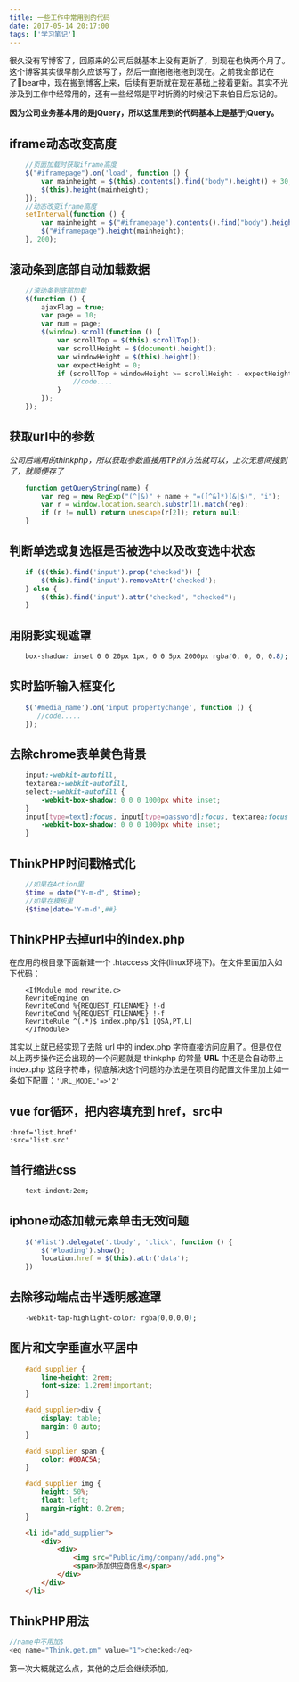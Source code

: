 ```yaml
---
title: 一些工作中常用到的代码
date: 2017-05-14 20:17:00
tags: ['学习笔记']
---
```

很久没有写博客了，回原来的公司后就基本上没有更新了，到现在也快两个月了。这个博客其实很早前久应该写了，然后一直拖拖拖拖到现在。之前我全部记在了bear中，现在搬到博客上来，后续有更新就在现在基础上接着更新。其实不光涉及到工作中经常用的，还有一些经常是平时折腾的时候记下来怕日后忘记的。

**因为公司业务基本用的是jQuery，所以这里用到的代码基本上是基于jQuery。**
## iframe动态改变高度
```javascript
    //页面加载时获取iframe高度
    $("#iframepage").on('load', function () {
        var mainheight = $(this).contents().find("body").height() + 30;
        $(this).height(mainheight);
    });
    //动态改变iframe高度
    setInterval(function () {
        var mainheight = $("#iframepage").contents().find("body").height() + 30;
        $("#iframepage").height(mainheight);
    }, 200);
```
<!-- more -->
## 滚动条到底部自动加载数据
``` javascript
    //滚动条到底部加载
    $(function () {
        ajaxFlag = true;
        var page = 10;
        var num = page;
        $(window).scroll(function () {
            var scrollTop = $(this).scrollTop();                             // 滚动条距离顶部的高度
            var scrollHeight = $(document).height();                          // 当前页面的总高度
            var windowHeight = $(this).height();                              // 当前可视的页面高度
            var expectHeight = 0;                                               // 预加载距离
            if (scrollTop + windowHeight >= scrollHeight - expectHeight) {    // 距离顶部+当前高度 >=文档总高度 即代表滑动到底部
                //code....
            }
        });
    });
```
## 获取url中的参数 
*公司后端用的thinkphp，所以获取参数直接用TP的I方法就可以，上次无意间搜到了，就顺便存了*
``` javascript
    function getQueryString(name) {
        var reg = new RegExp("(^|&)" + name + "=([^&]*)(&|$)", "i");
        var r = window.location.search.substr(1).match(reg);
        if (r != null) return unescape(r[2]); return null;
    }
```
## 判断单选或复选框是否被选中以及改变选中状态
```javascript
    if ($(this).find('input').prop("checked")) {
        $(this).find('input').removeAttr('checked');
    } else {
        $(this).find('input').attr("checked", "checked");
    }
```
## 用阴影实现遮罩
``` css
    box-shadow: inset 0 0 20px 1px, 0 0 5px 2000px rgba(0, 0, 0, 0.8);
```
## 实时监听输入框变化
``` javascript
    $('#media_name').on('input propertychange', function () {
       //code.....
    });
```
## 去除chrome表单黄色背景
```css
    input:-webkit-autofill, 
    textarea:-webkit-autofill, 
    select:-webkit-autofill { 
        -webkit-box-shadow: 0 0 0 1000px white inset; 
    }
    input[type=text]:focus, input[type=password]:focus, textarea:focus {
        -webkit-box-shadow: 0 0 0 1000px white inset; 
    }
```
## ThinkPHP时间戳格式化
``` php
    //如果在Action里 
    $time = date("Y-m-d", $time);
    //如果在模板里 
    {$time|date='Y-m-d',##} 
```
## ThinkPHP去掉url中的index.php
在应用的根目录下面新建一个 .htaccess 文件(linux环境下)。在文件里面加入如下代码：
```
    <IfModule mod_rewrite.c>
    RewriteEngine on
    RewriteCond %{REQUEST_FILENAME} !-d
    RewriteCond %{REQUEST_FILENAME} !-f
    RewriteRule ^(.*)$ index.php/$1 [QSA,PT,L]
    </IfModule>
```
其实以上就已经实现了去除 url 中的 index.php 字符直接访问应用了。但是仅仅以上两步操作还会出现的一个问题就是 thinkphp 的常量 __URL__ 中还是会自动带上 index.php 这段字符串，彻底解决这个问题的办法是在项目的配置文件里加上如一条如下配置：`'URL_MODEL'=>'2'`
## vue for循环，把内容填充到 href，src中
```
:href='list.href'
:src='list.src'
```
## 首行缩进css 
```css
    text-indent:2em;
```
##  iphone动态加载元素单击无效问题
``` javascript
    $('#list').delegate('.tbody', 'click', function () {
        $('#loading').show();
        location.href = $(this).attr('data');
    })
```
## 去除移动端点击半透明感遮罩
```css
    -webkit-tap-highlight-color: rgba(0,0,0,0);
```
## 图片和文字垂直水平居中
```css
    #add_supplier {
        line-height: 2rem;
        font-size: 1.2rem!important;
    }

    #add_supplier>div {
        display: table;
        margin: 0 auto;
    }

    #add_supplier span {
        color: #00AC5A;
    }

    #add_supplier img {
        height: 50%;
        float: left;
        margin-right: 0.2rem;
    }
```
```html
	<li id="add_supplier">
        <div>
            <div>
                <img src="Public/img/company/add.png">
                <span>添加供应商信息</span>
            </div>
        </div>
    </li>
```
## ThinkPHP<eq>用法
```php
//name中不用加$
<eq name="Think.get.pm" value="1">checked</eq>
```
第一次大概就这么点，其他的之后会继续添加。